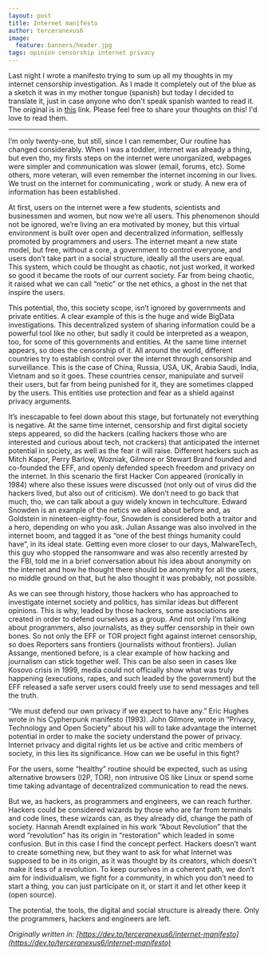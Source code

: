 ```yaml
---
layout: post
title: Internet manifesto
author: terceranexus6
image:
  feature: banners/header.jpg
tags: opinion censorship internet privacy
---
```


Last night I wrote a manifesto trying to sum up all my thoughts in my internet censorship investigation. As I made it completely out of the blue as a sketch it was in my mother tongue (spanish) but today I decided to translate it, just in case anyone who don't speak spanish wanted to read it. The original is in [this](http://terceranexus6.github.io/textos/manifiesto.txt) link. Please feel free to share your thoughts on this! I'd love to read them.

<hr>

I’m only twenty-one, but still, since I can remember, Our routine has changed considerably. When I was a toddler, internet was already a thing, but even tho, my firsts steps on the internet were unorganized, webpages were simpler and communication was slower (email, forums, etc). Some others, more veteran, will even remember the internet incoming in our lives. We trust on the internet for communicating , work or study. A new era of information has been established.

At first, users on the internet were a few students, scientists and businessmen and women, but now we’re all users. This phenomenon should not be ignored, we’re living an era motivated by money, but this virtual environment is built over open and decentralized information, selflessly promoted by programmers and users. The internet meant a new state model, but free, without a core, a government to control everyone, and users don’t take part in a social structure, ideally all the users are equal. This system, which could be thought as chaotic, not just worked, it worked so good it became the roots of our current society. Far from being chaotic, it raised what we can call “netic” or the net ethics, a ghost in the net that inspire the users.

This potential, tho, this society scope, isn’t ignored by governments and private entities. A clear example of this is the huge and wide BigData investigations. This decentralized system of sharing information could be a powerful tool like no other, but sadly it could be interpreted as a weapon, too, for some of this governments and entities. At the same time internet appears, so does the censorship of it. All around the world, different countries try to establish control over the internet through censorship and surveillance. This is the case of China, Russia, USA, UK, Arabia Saudi, India, Vietnam and so it goes. These countries censor, manipulate and surveil their users, but far from being punished for it, they are sometimes clapped by the users. This entities use protection and fear as a shield against privacy arguments.

It’s inescapable to feel down about this stage, but fortunately not everything is negative. At the same time internet, censorship and first digital society steps appeared, so did the hackers (calling hackers those who are interested and curious about tech, not crackers) that anticipated the internet potential in society, as well as the fear it will raise. Different hackers such as Mitch Kapor, Perry Barlow, Wozniak, Gilmore or Stewart Brand founded and co-founded the EFF, and openly defended speech freedom and privacy on the internet. In this scenario the first Hacker Con appeared (ironically in 1984) where also these issues were discussed (not only out of virus did the hackers lived, but also out of criticism). We don’t need to go back that much, tho, we can talk about a guy widely known in techculture. Edward Snowden is an example of the netics we alked about before and, as Goldstein in nineteen-eighty-four, Snowden is considered both a traitor and a hero, depending on who you ask. Julian Assange was also involved in the internet boom, and tagged it as “one of the best things humanity could have”, in its ideal state. Getting even more closer to our days, MalwareTech, this guy who stopped the ransomware and was also recently arrested by the FBI, told me in a brief conversation about his idea about anonymity on the internet and how he thought there should be anonymity for all the users, no middle ground on that, but he also thought it was probably, not possible.

As we can see through history, those hackers who has approached to investigate internet society and politics, has similar ideas but different opinions. This is why, leaded by those hackers, some associations are created in order to defend ourselves as a group. And not only I’m talking about programmers, also journalists, as they suffer censorship in their own bones. So not only the EFF or TOR project fight against internet censorship, so does Reporters sans frontiers (journalists without frontiers). Julian Assange, mentioned before, is a clear example of how hacking and journalism can stick together well. This can be also seen in cases like Kosovo crisis in 1999, media could not officially show what was truly happening (executions, rapes, and such leaded by the government) but the EFF released a safe server users could freely use to send messages and tell the truth.

“We must defend our own privacy if we expect to have any.” Eric Hughes wrote in his Cypherpunk manifesto (1993). John Gilmore, wrote in “Privacy, Technology and Open Society” about his will to take advantage the internet potential in order to make the society understand the power of privacy. Internet privacy and digital rights let us be active and critic members of society, in this lies its significance. How can we be useful in this fight?

For the users, some “healthy” routine should be expected, such as using alternative browsers (I2P, TOR), non intrusive OS like Linux or spend some time taking advantage of decentralized communication to read the news.

But we, as hackers, as programmers and engineers, we can reach further. Hackers could be considered wizards by those who are far from terminals and code lines, these wizards can, as they already did, change the path of society. Hannah Arendt explained in his work “About Revolution” that the word “revolution” has its origin in “restoration” which leaded in some confusion. But in this case I find the concept perfect. Hackers doesn’t want to create something new, but they want to ask for what Internet was supposed to be in its origin, as it was thought by its creators, which doesn’t make it less of a revolution. To keep ourselves in a coherent path, we don’t aim for individualism, we fight for a community, in which you don’t need to start a thing, you can just participate on it, or start it and let other keep it (open source).

The potential, the tools, the digital and social structure is already there. Only the programmers, hackers and engineers are left.

*Originally written in: [https://dev.to/terceranexus6/internet-manifesto](https://dev.to/terceranexus6/internet-manifesto)*
